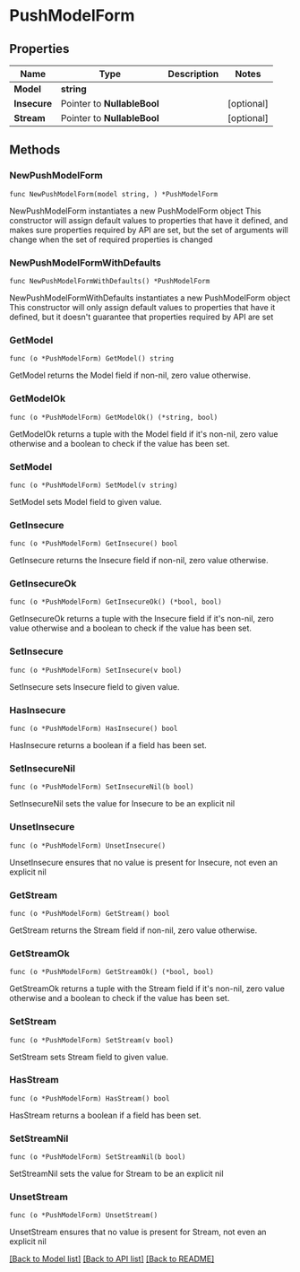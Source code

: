 # PushModelForm

## Properties

Name | Type | Description | Notes
------------ | ------------- | ------------- | -------------
**Model** | **string** |  | 
**Insecure** | Pointer to **NullableBool** |  | [optional] 
**Stream** | Pointer to **NullableBool** |  | [optional] 

## Methods

### NewPushModelForm

`func NewPushModelForm(model string, ) *PushModelForm`

NewPushModelForm instantiates a new PushModelForm object
This constructor will assign default values to properties that have it defined,
and makes sure properties required by API are set, but the set of arguments
will change when the set of required properties is changed

### NewPushModelFormWithDefaults

`func NewPushModelFormWithDefaults() *PushModelForm`

NewPushModelFormWithDefaults instantiates a new PushModelForm object
This constructor will only assign default values to properties that have it defined,
but it doesn't guarantee that properties required by API are set

### GetModel

`func (o *PushModelForm) GetModel() string`

GetModel returns the Model field if non-nil, zero value otherwise.

### GetModelOk

`func (o *PushModelForm) GetModelOk() (*string, bool)`

GetModelOk returns a tuple with the Model field if it's non-nil, zero value otherwise
and a boolean to check if the value has been set.

### SetModel

`func (o *PushModelForm) SetModel(v string)`

SetModel sets Model field to given value.


### GetInsecure

`func (o *PushModelForm) GetInsecure() bool`

GetInsecure returns the Insecure field if non-nil, zero value otherwise.

### GetInsecureOk

`func (o *PushModelForm) GetInsecureOk() (*bool, bool)`

GetInsecureOk returns a tuple with the Insecure field if it's non-nil, zero value otherwise
and a boolean to check if the value has been set.

### SetInsecure

`func (o *PushModelForm) SetInsecure(v bool)`

SetInsecure sets Insecure field to given value.

### HasInsecure

`func (o *PushModelForm) HasInsecure() bool`

HasInsecure returns a boolean if a field has been set.

### SetInsecureNil

`func (o *PushModelForm) SetInsecureNil(b bool)`

 SetInsecureNil sets the value for Insecure to be an explicit nil

### UnsetInsecure
`func (o *PushModelForm) UnsetInsecure()`

UnsetInsecure ensures that no value is present for Insecure, not even an explicit nil
### GetStream

`func (o *PushModelForm) GetStream() bool`

GetStream returns the Stream field if non-nil, zero value otherwise.

### GetStreamOk

`func (o *PushModelForm) GetStreamOk() (*bool, bool)`

GetStreamOk returns a tuple with the Stream field if it's non-nil, zero value otherwise
and a boolean to check if the value has been set.

### SetStream

`func (o *PushModelForm) SetStream(v bool)`

SetStream sets Stream field to given value.

### HasStream

`func (o *PushModelForm) HasStream() bool`

HasStream returns a boolean if a field has been set.

### SetStreamNil

`func (o *PushModelForm) SetStreamNil(b bool)`

 SetStreamNil sets the value for Stream to be an explicit nil

### UnsetStream
`func (o *PushModelForm) UnsetStream()`

UnsetStream ensures that no value is present for Stream, not even an explicit nil

[[Back to Model list]](../README.md#documentation-for-models) [[Back to API list]](../README.md#documentation-for-api-endpoints) [[Back to README]](../README.md)


